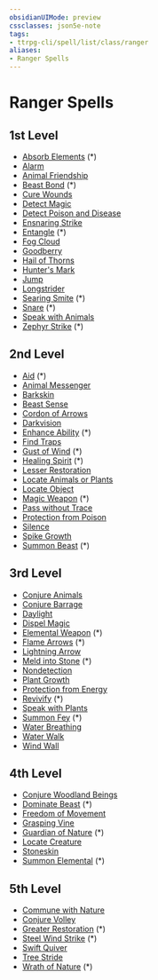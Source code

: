 ```yaml
---
obsidianUIMode: preview
cssclasses: json5e-note
tags:
- ttrpg-cli/spell/list/class/ranger
aliases:
- Ranger Spells
---
```

# Ranger Spells

## 1st Level

- [Absorb Elements](/3-Mechanics/CLI/spells/absorb-elements-xge.md "XGE") (\*)
- [Alarm](/3-Mechanics/CLI/spells/alarm-xphb.md "XPHB")
- [Animal Friendship](/3-Mechanics/CLI/spells/animal-friendship-xphb.md "XPHB")
- [Beast Bond](/3-Mechanics/CLI/spells/beast-bond-xge.md "XGE") (\*)
- [Cure Wounds](/3-Mechanics/CLI/spells/cure-wounds-xphb.md "XPHB")
- [Detect Magic](/3-Mechanics/CLI/spells/detect-magic-xphb.md "XPHB")
- [Detect Poison and Disease](/3-Mechanics/CLI/spells/detect-poison-and-disease-xphb.md "XPHB")
- [Ensnaring Strike](/3-Mechanics/CLI/spells/ensnaring-strike-xphb.md "XPHB")
- [Entangle](/3-Mechanics/CLI/spells/entangle-xphb.md "XPHB") (\*)
- [Fog Cloud](/3-Mechanics/CLI/spells/fog-cloud-xphb.md "XPHB")
- [Goodberry](/3-Mechanics/CLI/spells/goodberry-xphb.md "XPHB")
- [Hail of Thorns](/3-Mechanics/CLI/spells/hail-of-thorns-xphb.md "XPHB")
- [Hunter's Mark](/3-Mechanics/CLI/spells/hunters-mark-xphb.md "XPHB")
- [Jump](/3-Mechanics/CLI/spells/jump-xphb.md "XPHB")
- [Longstrider](/3-Mechanics/CLI/spells/longstrider-xphb.md "XPHB")
- [Searing Smite](/3-Mechanics/CLI/spells/searing-smite-xphb.md "XPHB") (\*)
- [Snare](/3-Mechanics/CLI/spells/snare-xge.md "XGE") (\*)
- [Speak with Animals](/3-Mechanics/CLI/spells/speak-with-animals-xphb.md "XPHB")
- [Zephyr Strike](/3-Mechanics/CLI/spells/zephyr-strike-xge.md "XGE") (\*)

## 2nd Level

- [Aid](/3-Mechanics/CLI/spells/aid-xphb.md "XPHB") (\*)
- [Animal Messenger](/3-Mechanics/CLI/spells/animal-messenger-xphb.md "XPHB")
- [Barkskin](/3-Mechanics/CLI/spells/barkskin-xphb.md "XPHB")
- [Beast Sense](/3-Mechanics/CLI/spells/beast-sense-xphb.md "XPHB")
- [Cordon of Arrows](/3-Mechanics/CLI/spells/cordon-of-arrows-xphb.md "XPHB")
- [Darkvision](/3-Mechanics/CLI/spells/darkvision-xphb.md "XPHB")
- [Enhance Ability](/3-Mechanics/CLI/spells/enhance-ability-xphb.md "XPHB") (\*)
- [Find Traps](/3-Mechanics/CLI/spells/find-traps-xphb.md "XPHB")
- [Gust of Wind](/3-Mechanics/CLI/spells/gust-of-wind-xphb.md "XPHB") (\*)
- [Healing Spirit](/3-Mechanics/CLI/spells/healing-spirit-xge.md "XGE") (\*)
- [Lesser Restoration](/3-Mechanics/CLI/spells/lesser-restoration-xphb.md "XPHB")
- [Locate Animals or Plants](/3-Mechanics/CLI/spells/locate-animals-or-plants-xphb.md "XPHB")
- [Locate Object](/3-Mechanics/CLI/spells/locate-object-xphb.md "XPHB")
- [Magic Weapon](/3-Mechanics/CLI/spells/magic-weapon-xphb.md "XPHB") (\*)
- [Pass without Trace](/3-Mechanics/CLI/spells/pass-without-trace-xphb.md "XPHB")
- [Protection from Poison](/3-Mechanics/CLI/spells/protection-from-poison-xphb.md "XPHB")
- [Silence](/3-Mechanics/CLI/spells/silence-xphb.md "XPHB")
- [Spike Growth](/3-Mechanics/CLI/spells/spike-growth-xphb.md "XPHB")
- [Summon Beast](/3-Mechanics/CLI/spells/summon-beast-xphb.md "XPHB") (\*)

## 3rd Level

- [Conjure Animals](/3-Mechanics/CLI/spells/conjure-animals-xphb.md "XPHB")
- [Conjure Barrage](/3-Mechanics/CLI/spells/conjure-barrage-xphb.md "XPHB")
- [Daylight](/3-Mechanics/CLI/spells/daylight-xphb.md "XPHB")
- [Dispel Magic](/3-Mechanics/CLI/spells/dispel-magic-xphb.md "XPHB")
- [Elemental Weapon](/3-Mechanics/CLI/spells/elemental-weapon-xphb.md "XPHB") (\*)
- [Flame Arrows](/3-Mechanics/CLI/spells/flame-arrows-xge.md "XGE") (\*)
- [Lightning Arrow](/3-Mechanics/CLI/spells/lightning-arrow-xphb.md "XPHB")
- [Meld into Stone](/3-Mechanics/CLI/spells/meld-into-stone-xphb.md "XPHB") (\*)
- [Nondetection](/3-Mechanics/CLI/spells/nondetection-xphb.md "XPHB")
- [Plant Growth](/3-Mechanics/CLI/spells/plant-growth-xphb.md "XPHB")
- [Protection from Energy](/3-Mechanics/CLI/spells/protection-from-energy-xphb.md "XPHB")
- [Revivify](/3-Mechanics/CLI/spells/revivify-xphb.md "XPHB") (\*)
- [Speak with Plants](/3-Mechanics/CLI/spells/speak-with-plants-xphb.md "XPHB")
- [Summon Fey](/3-Mechanics/CLI/spells/summon-fey-xphb.md "XPHB") (\*)
- [Water Breathing](/3-Mechanics/CLI/spells/water-breathing-xphb.md "XPHB")
- [Water Walk](/3-Mechanics/CLI/spells/water-walk-xphb.md "XPHB")
- [Wind Wall](/3-Mechanics/CLI/spells/wind-wall-xphb.md "XPHB")

## 4th Level

- [Conjure Woodland Beings](/3-Mechanics/CLI/spells/conjure-woodland-beings-xphb.md "XPHB")
- [Dominate Beast](/3-Mechanics/CLI/spells/dominate-beast-xphb.md "XPHB") (\*)
- [Freedom of Movement](/3-Mechanics/CLI/spells/freedom-of-movement-xphb.md "XPHB")
- [Grasping Vine](/3-Mechanics/CLI/spells/grasping-vine-xphb.md "XPHB")
- [Guardian of Nature](/3-Mechanics/CLI/spells/guardian-of-nature-xge.md "XGE") (\*)
- [Locate Creature](/3-Mechanics/CLI/spells/locate-creature-xphb.md "XPHB")
- [Stoneskin](/3-Mechanics/CLI/spells/stoneskin-xphb.md "XPHB")
- [Summon Elemental](/3-Mechanics/CLI/spells/summon-elemental-xphb.md "XPHB") (\*)

## 5th Level

- [Commune with Nature](/3-Mechanics/CLI/spells/commune-with-nature-xphb.md "XPHB")
- [Conjure Volley](/3-Mechanics/CLI/spells/conjure-volley-xphb.md "XPHB")
- [Greater Restoration](/3-Mechanics/CLI/spells/greater-restoration-xphb.md "XPHB") (\*)
- [Steel Wind Strike](/3-Mechanics/CLI/spells/steel-wind-strike-xphb.md "XPHB") (\*)
- [Swift Quiver](/3-Mechanics/CLI/spells/swift-quiver-xphb.md "XPHB")
- [Tree Stride](/3-Mechanics/CLI/spells/tree-stride-xphb.md "XPHB")
- [Wrath of Nature](/3-Mechanics/CLI/spells/wrath-of-nature-xge.md "XGE") (\*)